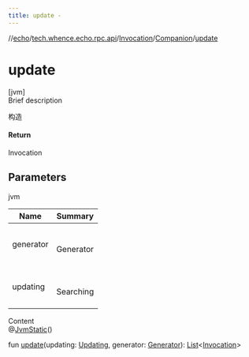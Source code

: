 ```yaml
---
title: update -
---
```

//[echo](../../../index.md)/[tech.whence.echo.rpc.api](../../index.md)/[Invocation](../index.md)/[Companion](index.md)/[update](update.md)



# update  
[jvm]  
Brief description  


构造



#### Return  


Invocation



## Parameters  
  
jvm  
  
|  Name|  Summary| 
|---|---|
| generator| <br><br>Generator<br><br>
| updating| <br><br>Searching<br><br>
  
  
Content  
@[JvmStatic](https://kotlinlang.org/api/latest/jvm/stdlib/kotlin.jvm/-jvm-static/index.html)()  
  
fun [update](update.md)(updating: [Updating](../../-updating/index.md), generator: [Generator](../../-generator/index.md)): [List](https://kotlinlang.org/api/latest/jvm/stdlib/kotlin.collections/-list/index.html)<[Invocation](../index.md)>  



